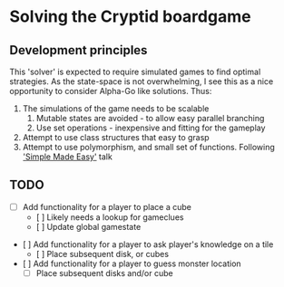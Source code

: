 # Solving the Cryptid boardgame

## Development principles

This 'solver' is expected to require simulated games to find optimal strategies. As the state-space is not overwhelming, I see this as a nice opportunity to consider Alpha-Go like solutions. Thus:

1. The simulations of the game needs to be scalable
    1. Mutable states are avoided - to allow easy parallel branching
    2. Use set operations - inexpensive and fitting for the gameplay
2. Attempt to use class structures that easy to grasp
3. Attempt to use polymorphism, and small set of functions. Following ['Simple Made Easy'](https://www.infoq.com/presentations/Simple-Made-Easy) talk

## TODO

* [ ] Add functionality for a player to place a cube
    * [ ] Likely needs a lookup for gameclues
    * [ ] Update global gamestate
* [ ] Add functionality for a player to ask player's knowledge on a tile
    * [ ] Place subsequent disk, or cubes
* [ ] Add functionality for a player to guess monster location
    * [ ] Place subsequent disks and/or cube